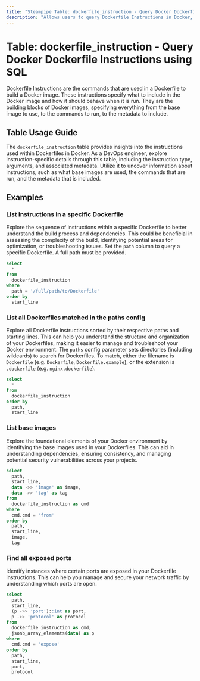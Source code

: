 ```yaml
---
title: "Steampipe Table: dockerfile_instruction - Query Docker Dockerfile Instructions using SQL"
description: "Allows users to query Dockerfile Instructions in Docker, specifically the different instructions that can be used in a Dockerfile, providing insights into the building blocks of Docker images."
---
```


# Table: dockerfile_instruction - Query Docker Dockerfile Instructions using SQL

Dockerfile Instructions are the commands that are used in a Dockerfile to build a Docker image. These instructions specify what to include in the Docker image and how it should behave when it is run. They are the building blocks of Docker images, specifying everything from the base image to use, to the commands to run, to the metadata to include.

## Table Usage Guide

The `dockerfile_instruction` table provides insights into the instructions used within Dockerfiles in Docker. As a DevOps engineer, explore instruction-specific details through this table, including the instruction type, arguments, and associated metadata. Utilize it to uncover information about instructions, such as what base images are used, the commands that are run, and the metadata that is included.

## Examples

### List instructions in a specific Dockerfile
Explore the sequence of instructions within a specific Dockerfile to better understand the build process and dependencies. This could be beneficial in assessing the complexity of the build, identifying potential areas for optimization, or troubleshooting issues.
Set the `path` column to query a specific Dockerfile. A full path must be provided.


```sql
select
  *
from
  dockerfile_instruction
where
  path = '/full/path/to/Dockerfile'
order by
  start_line
```

### List all Dockerfiles matched in the paths config
Explore all Dockerfile instructions sorted by their respective paths and starting lines. This can help you understand the structure and organization of your Dockerfiles, making it easier to manage and troubleshoot your Docker environment.
The `paths` config parameter sets directories (including wildcards) to search
for Dockerfiles. To match, either the filename is `Dockerfile` (e.g.
`Dockerfile`, `Dockerfile.example`), or the extension is `.dockerfile` (e.g.
`nginx.dockerfile`).


```sql
select
  *
from
  dockerfile_instruction
order by
  path,
  start_line
```

### List base images
Explore the foundational elements of your Docker environment by identifying the base images used in your Dockerfiles. This can aid in understanding dependencies, ensuring consistency, and managing potential security vulnerabilities across your projects.

```sql
select
  path,
  start_line,
  data ->> 'image' as image,
  data ->> 'tag' as tag
from
  dockerfile_instruction as cmd
where
  cmd.cmd = 'from'
order by
  path,
  start_line,
  image,
  tag
```

### Find all exposed ports
Identify instances where certain ports are exposed in your Dockerfile instructions. This can help you manage and secure your network traffic by understanding which ports are open.

```sql
select
  path,
  start_line,
  (p ->> 'port')::int as port,
  p ->> 'protocol' as protocol
from
  dockerfile_instruction as cmd,
  jsonb_array_elements(data) as p
where
  cmd.cmd = 'expose'
order by
  path,
  start_line,
  port,
  protocol
```